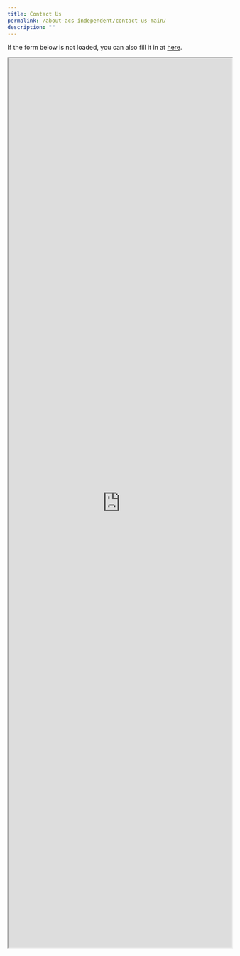 ```yaml
---
title: Contact Us
permalink: /about-acs-independent/contact-us-main/
description: ""
---
```

If the form below is not loaded, you can also fill it in at [here](https://form.gov.sg/5d09f4ede6ca2a00111f25ac).

<iframe id="iframe" style="width: 100%; height: 2000px;" src="https://form.gov.sg/5d09f4ede6ca2a00111f25ac"></iframe>